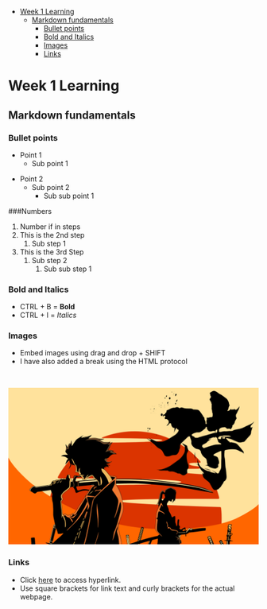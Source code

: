 
- [Week 1 Learning](#week-1-learning)
  - [Markdown fundamentals](#markdown-fundamentals)
    - [Bullet points](#bullet-points)
    - [Bold and Italics](#bold-and-italics)
    - [Images](#images)
    - [Links](#links)

# Week 1 Learning

## Markdown fundamentals

### Bullet points

* Point 1
  * Sub point 1
- Point 2
  - Sub point 2
    - Sub sub point 1

###Numbers

1. Number if in steps
2. This is the 2nd step
   1. Sub step 1
3. This is the 3rd Step
    1. Sub step 2
        1. Sub sub step 1

### Bold and Italics

* CTRL + B = **Bold**
* CTRL + I = *Italics*

### Images

* Embed images using drag and drop + SHIFT
* I have also added a break using the HTML protocol

<br>

![alt text](UgsYoJ.jpg)

### Links

* Click [here](http://google.com) to access hyperlink.
* Use square brackets for link text and curly brackets for the actual webpage.

